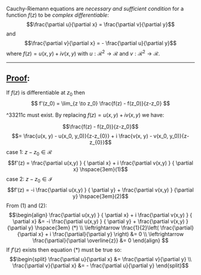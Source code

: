 Cauchy-Riemann equations are *necessary and sufficient condition* for a function $f(z)$ to be *complex differentiable*:
$$\frac{\partial u}{\partial x} = \frac{\partial v}{\partial y}$$
and
$$\frac{\partial v}{\partial x} = - \frac{\partial u}{\partial y}$$
where $f(z) = u(x,y) + iv(x,y)$ with $u: \mathcal{R}^2 \to \mathcal{R}$ and $v: \mathcal{R}^2 \to \mathcal{R}$.

---
## <u>Proof</u>:
If $f(z)$ is differentiable at $z_0$ then
$$
f'(z_0) = \lim_{z \to z_0} \frac{f(z) - f(z_0)}{z-z_0}
$$

^33211c
must exist. By replacing $f(z) = u(x,y) + iv(x,y)$ we have:

$$\frac{f(z) - f(z_0)}{z-z_0}$$
$$= \frac{u(x, y) - u(x_0, y_0)}{z-z_{0}} + i \frac{v(x, y) - v(x_0, y_0)}{z-z_{0}}$$
case 1: $z-z_0 \in \mathcal{R}$
$$f'(z) = \frac{\partial u(x,y) } { \partial x} + i \frac{\partial v(x,y) } { \partial x} \hspace{3em}(1)$$
case 2: $z-z_0 \in \mathcal{I}$
$$f'(z) = -i \frac{\partial u(x,y) } { \partial y} + \frac{\partial v(x,y) } {\partial y} \hspace{3em}(2)$$
From $(1)$ and $(2)$:
$$\begin{align}
\frac{\partial u(x,y) } { \partial x} + i \frac{\partial v(x,y) } { \partial x} &= -i \frac{\partial u(x,y) } { \partial y} + \frac{\partial v(x,y) } {\partial y} \hspace{3em} (*) \\ 
\leftrightarrow \frac{1}{2}\left( \frac{\partial}{\partial x} + i \frac{\partial}{\partial y} \right) &= 0 \\
\leftrightarrow \frac{\partial}{\partial \overline{z}} &= 0
\end{align}
$$
If $f'(z)$ exists then equation $(*)$ must be true so:
$$\begin{split}
\frac{\partial u}{\partial x} &= \frac{\partial v}{\partial y} \\
\frac{\partial v}{\partial x} &= - \frac{\partial u}{\partial y}
\end{split}$$